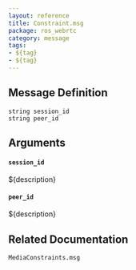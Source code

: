 ```yaml
---
layout: reference
title: Constraint.msg
package: ros_webrtc
category: message
tags: 
- ${tag}
- ${tag}
---
```


## Message Definition
```
string session_id
string peer_id
```

## Arguments
#### `session_id`
${description}

#### `peer_id`
${description}

## Related Documentation
``MediaConstraints.msg``  
